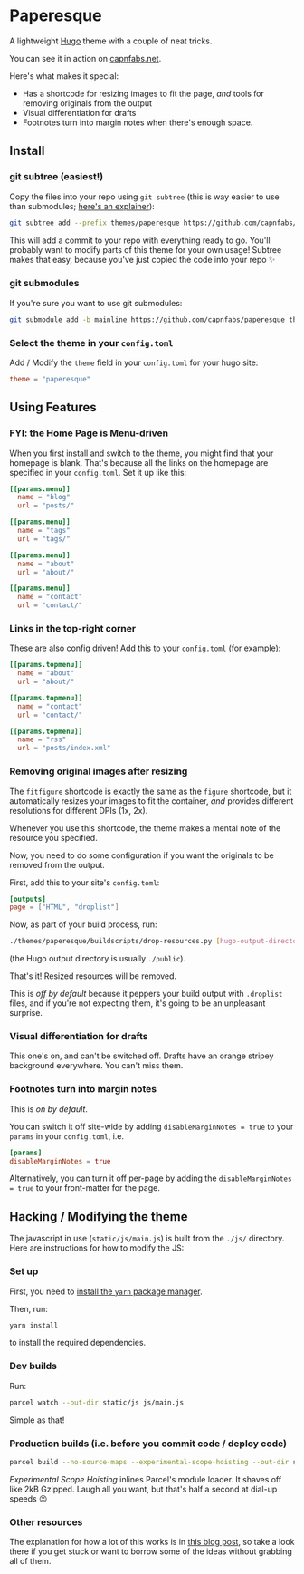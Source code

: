 # Paperesque

A lightweight [Hugo](https://gohugo.io) theme with a couple of neat tricks.

You can see it in action on [capnfabs.net](https://capnfabs.net).

Here's what makes it special:

- Has a shortcode for resizing images to fit the page, _and_ tools for removing originals from the output
- Visual differentiation for drafts
- Footnotes turn into margin notes when there's enough space.

## Install


### git subtree (easiest!)

Copy the files into your repo using `git subtree` (this is way easier to use than submodules; [here's an explainer](https://www.atlassian.com/git/tutorials/git-subtree)):

```sh
git subtree add --prefix themes/paperesque https://github.com/capnfabs/paperesque mainline --squash
```

This will add a commit to your repo with everything ready to go. You'll probably want to modify parts of this theme for your own usage! Subtree makes that easy, because you've just copied the code into your repo ✨

### git submodules

If you're sure you want to use git submodules:

```sh
git submodule add -b mainline https://github.com/capnfabs/paperesque themes/paperesque
```

### Select the theme in your `config.toml`

Add / Modify the `theme` field in your `config.toml` for your hugo site:

```toml
theme = "paperesque"
```

## Using Features

### FYI: the Home Page is Menu-driven

When you first install and switch to the theme, you might find that your homepage is blank. That's because all the links on the homepage are specified in your `config.toml`. Set it up like this:

```toml
[[params.menu]]
  name = "blog"
  url = "posts/"

[[params.menu]]
  name = "tags"
  url = "tags/"

[[params.menu]]
  name = "about"
  url = "about/"

[[params.menu]]
  name = "contact"
  url = "contact/"
```

### Links in the top-right corner

These are also config driven! Add this to your `config.toml` (for example):

```toml
[[params.topmenu]]
  name = "about"
  url = "about/"

[[params.topmenu]]
  name = "contact"
  url = "contact/"

[[params.topmenu]]
  name = "rss"
  url = "posts/index.xml"
```

### Removing original images after resizing

The `fitfigure` shortcode is exactly the same as the `figure` shortcode, but it automatically resizes your images to fit the container, _and_ provides different resolutions for different DPIs (1x, 2x).

Whenever you use this shortcode, the theme makes a mental note of the resource you specified.

Now, you need to do some configuration if you want the originals to be removed from the output.

First, add this to your site's `config.toml`:

```toml
[outputs]
page = ["HTML", "droplist"]
```

Now, as part of your build process, run:

```sh
./themes/paperesque/buildscripts/drop-resources.py [hugo-output-directory]
```

(the Hugo output directory is usually `./public`).

That's it! Resized resources will be removed.

This is _off by default_ because it peppers your build output with `.droplist` files, and if you're not expecting them, it's going to be an unpleasant surprise.

### Visual differentiation for drafts

This one's on, and can't be switched off. Drafts have an orange stripey background everywhere. You can't miss them.

### Footnotes turn into margin notes

This is _on by default_.

You can switch it off site-wide by adding `disableMarginNotes = true` to your `params` in your `config.toml`, i.e.

```toml
[params]
disableMarginNotes = true
```

Alternatively, you can turn it off per-page by adding the `disableMarginNotes = true` to your front-matter for the page.

## Hacking / Modifying the theme

The javascript in use (`static/js/main.js`) is built from the `./js/` directory. Here are instructions for how to modify the JS:

### Set up
First, you need to [install the `yarn` package manager](https://yarnpkg.com/getting-started/install).

Then, run:

```sh
yarn install
```

to install the required dependencies.

### Dev builds

Run:

```sh
parcel watch --out-dir static/js js/main.js
```

Simple as that!

### Production builds (i.e. before you commit code / deploy code)

```sh
parcel build --no-source-maps --experimental-scope-hoisting --out-dir static/js js/main.js
```

_Experimental Scope Hoisting_ inlines Parcel's module loader. It shaves off like 2kB Gzipped. Laugh all you want, but that's half a second at dial-up speeds 😉

### Other resources
The explanation for how a lot of this works is in [this blog post](https://capnfabs.net/posts/hugo-theme-exclude-processed-images/), so take a look there if you get stuck or want to borrow some of the ideas without grabbing all of them.
